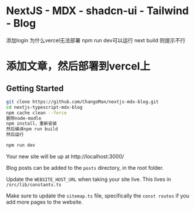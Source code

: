 # NextJS - MDX - shadcn-ui - Tailwind - Blog

添加login
为什么vercel无法部署
npm run dev可以运行
next build 则提示不行

# 添加文章，然后部署到vercel上

## Getting Started

```bash
git clone https://github.com/ChangoMan/nextjs-mdx-blog.git
cd nextjs-typescript-mdx-blog
npm cache clean --force
删除node-modle
npm install，重新安装
然后编译npm run build
然后运行

npm run dev
```

Your new site will be up at http://localhost:3000/

Blog posts can be added to the `posts` directory, in the root folder.

Update the `WEBSITE_HOST_URL` when taking your site live. This lives in `/src/lib/constants.ts`

Make sure to update the `sitemap.ts` file, specifically the `const routes` if you add more pages to the website.

